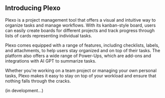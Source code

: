 
## Introducing Plexo

Plexo is a project management tool that offers a visual and intuitive way to organize tasks and manage workflows. With its kanban-style board, users can easily create boards for different projects and track progress through lists of cards representing individual tasks.

Plexo comes equipped with a range of features, including checklists, labels, and attachments, to help users stay organized and on top of their tasks. The platform also offers a wide range of Power-Ups, which are add-ons and integrations with AI GPT to summarize tasks.

Whether you're working on a team project or managing your own personal tasks, Plexo makes it easy to stay on top of your workload and ensure that nothing falls through the cracks. 

(in development...)



